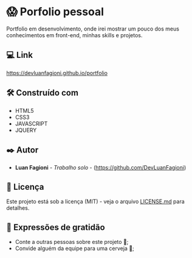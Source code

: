 # 😱 Porfolio pessoal

Portfolio em desenvolvimento, onde irei mostrar um pouco dos meus conhecimentos em front-end, minhas skills e projetos.

## 💻 Link 

https://devluanfagioni.github.io/portfolio

## 🛠️ Construído com

 - HTML5
 - CSS3
 - JAVASCRIPT
 - JQUERY

## ✒️ Autor

* **Luan Fagioni** - *Trabalho solo* - (https://github.com/DevLuanFagioni)

## 📄 Licença

Este projeto está sob a licença (MIT) - veja o arquivo [LICENSE.md](https://github.com/DevLuanFagioni/portfolio/blob/main/LICENSE) para detalhes.

## 🎁 Expressões de gratidão

* Conte a outras pessoas sobre este projeto 📢;
* Convide alguém da equipe para uma cerveja 🍺;
